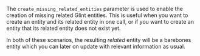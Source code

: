The `create_missing_related_entities` parameter is used to enable the creation of missing related Glint entities. This is useful when you want to create an entity and its related entity in one call, or if you want to create an entity that its related entity does not exist yet.

In both of these scenarios, the resulting _related_ entity will be a barebones entity which you can later on update with relevant information as usual.
